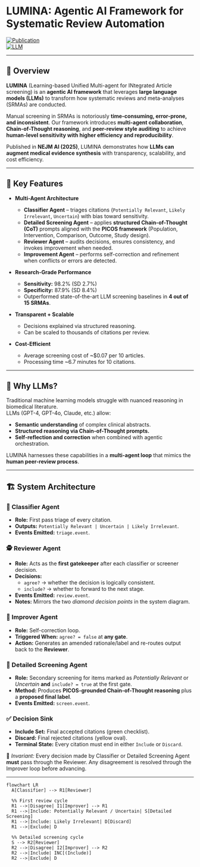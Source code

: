 # LUMINA: Agentic AI Framework for Systematic Review Automation

[![Publication](https://img.shields.io/badge/Published-NEJM%20AI%202025-blue)](https://www.nejm-ai.org)  
[![LLM](https://img.shields.io/badge/Powered%20By-LLMs-orange)](https://openai.com/index/gpt-4o-mini-advancing-cost-efficient-intelligence/)  

---

## 📌 Overview
**LUMINA** (Learning-based Unified Multi-agent for INtegrated Article screening) is an **agentic AI framework** that leverages **large language models (LLMs)** to transform how systematic reviews and meta-analyses (SRMAs) are conducted.  

Manual screening in SRMAs is notoriously **time-consuming, error-prone, and inconsistent**. Our framework introduces **multi-agent collaboration**, **Chain-of-Thought reasoning**, and **peer-review style auditing** to achieve **human-level sensitivity with higher efficiency and reproducibility**.  

Published in **NEJM AI (2025)**, LUMINA demonstrates how **LLMs can augment medical evidence synthesis** with transparency, scalability, and cost efficiency.

---

## 🚀 Key Features

- **Multi-Agent Architecture**
  - **Classifier Agent** – triages citations (`Potentially Relevant`, `Likely Irrelevant`, `Uncertain`) with bias toward sensitivity.
  - **Detailed Screening Agent** – applies **structured Chain-of-Thought (CoT)** prompts aligned with the **PICOS framework** (Population, Intervention, Comparison, Outcome, Study design).
  - **Reviewer Agent** – audits decisions, ensures consistency, and invokes improvement when needed.
  - **Improvement Agent** – performs self-correction and refinement when conflicts or errors are detected.

- **Research-Grade Performance**
  - **Sensitivity:** 98.2% (SD 2.7%)  
  - **Specificity:** 87.9% (SD 8.4%)  
  - Outperformed state-of-the-art LLM screening baselines in **4 out of 15 SRMAs**.

- **Transparent + Scalable**
  - Decisions explained via structured reasoning.  
  - Can be scaled to thousands of citations per review.  

- **Cost-Efficient**
  - Average screening cost of ~$0.07 per 10 articles.  
  - Processing time ~6.7 minutes for 10 citations.  

---

## 🧠 Why LLMs?
Traditional machine learning models struggle with nuanced reasoning in biomedical literature.  
LLMs (GPT-4, GPT-4o, Claude, etc.) allow:
- **Semantic understanding** of complex clinical abstracts.  
- **Structured reasoning via Chain-of-Thought prompts.**  
- **Self-reflection and correction** when combined with agentic orchestration.  

LUMINA harnesses these capabilities in a **multi-agent loop** that mimics the **human peer-review process**.

---

## 🏗️ System Architecture

### 🧮 Classifier Agent
- **Role:** First pass triage of every citation.  
- **Outputs:** `Potentially Relevant | Uncertain | Likely Irrelevant`.  
- **Events Emitted:** `triage.event`.

### 🕵️ Reviewer Agent
- **Role:** Acts as the **first gatekeeper** after each classifier or screener decision.  
- **Decisions:**  
  - `agree?` → whether the decision is logically consistent.  
  - `include?` → whether to forward to the next stage.  
- **Events Emitted:** `review.event`.  
- **Notes:** Mirrors the two *diamond decision points* in the system diagram.

### 🔄 Improver Agent
- **Role:** Self-correction loop.  
- **Triggered When:** `agree? = false` at **any gate**.  
- **Action:** Generates an amended rationale/label and re-routes output back to the **Reviewer**.  

### 📑 Detailed Screening Agent
- **Role:** Secondary screening for items marked as *Potentially Relevant* or *Uncertain* **and** `include? = true` at the first gate.  
- **Method:** Produces **PICOS-grounded Chain-of-Thought reasoning** plus a **proposed final label**.  
- **Events Emitted:** `screen.event`.

### ✅ Decision Sink
- **Include Set:** Final accepted citations (green checklist).  
- **Discard:** Final rejected citations (yellow oval).  
- **Terminal State:** Every citation must end in either `Include` or `Discard`.  

📌 *Invariant:* Every decision made by Classifier or Detailed Screening Agent **must** pass through the Reviewer. Any disagreement is resolved through the Improver loop before advancing.

---

```mermaid
flowchart LR
  A[Classifier] --> R1[Reviewer]

  %% First review cycle
  R1 -->|Disagree| I1[Improver] --> R1
  R1 -->|Include: Potentially Relevant / Uncertain| S[Detailed Screening]
  R1 -->|Include: Likely Irrelevant| D[Discard]
  R1 -->|Exclude| D

  %% Detailed screening cycle
  S --> R2[Reviewer]
  R2 -->|Disagree| I2[Improver] --> R2
  R2 -->|Include| INC[(Include)]
  R2 -->|Exclude| D


